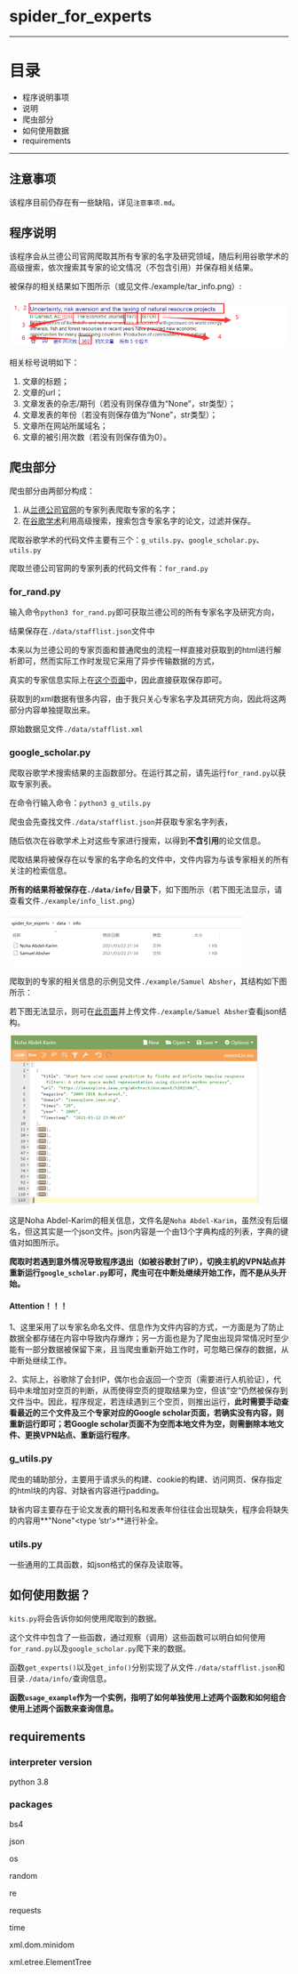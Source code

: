 # spider_for_experts

---
# 目录
* 程序说明事项
* 说明
* 爬虫部分
* 如何使用数据
* requirements
---

##  注意事项

该程序目前仍存在有一些缺陷，详见`注意事项.md`。

##  程序说明

该程序会从兰德公司官网爬取其所有专家的名字及研究领域，随后利用谷歌学术的高级搜索，依次搜索其专家的论文情况（不包含引用）并保存相关结果。

被保存的相关结果如下图所示（或见文件./example/tar_info.png）:

![tar_info](./example/tar_info.png)

相关标号说明如下：

1. 文章的标题；
2. 文章的url；
3. 文章发表的杂志/期刊（若没有则保存值为“None”，str类型）；
4. 文章发表的年份（若没有则保存值为“None”，str类型）；
5. 文章所在网站所属域名；
6. 文章的被引用次数（若没有则保存值为0）。

## 爬虫部分

爬虫部分由两部分构成：

1. 从[兰德公司官网](https://www.rand.org/about/people.html "专家列表界面")的专家列表爬取专家的名字；
2. 在[谷歌学术](https://scholar.google.com/)利用高级搜索，搜索包含专家名字的论文，过滤并保存。

爬取谷歌学术的代码文件主要有三个：`g_utils.py`、`google_scholar.py`、`utils.py`

爬取兰德公司官网的专家列表的代码文件有：`for_rand.py`

###  for_rand.py

输入命令`python3 for_rand.py`即可获取兰德公司的所有专家名字及研究方向，

结果保存在`./data/stafflist.json`文件中

本来以为兰德公司的专家页面和普通爬虫的流程一样直接对获取到的html进行解析即可，然而实际工作时发现它采用了异步传输数据的方式，

真实的专家信息实际上在[这个页面](https://www.rand.org/content/rand/about/people/_jcr_content/par/stafflist.xml)中，因此直接获取保存即可。

获取到的xml数据有很多内容，由于我只关心专家名字及其研究方向，因此将这两部分内容单独提取出来。

原始数据见文件`./data/stafflist.xml`

### google_scholar.py

爬取谷歌学术搜索结果的主函数部分。在运行其之前，请先运行`for_rand.py`以获取专家列表。

在命令行输入命令：`python3 g_utils.py`

爬虫会先查找文件`./data/stafflist.json`并获取专家名字列表，

随后依次在谷歌学术上对这些专家进行搜索，以得到**不含引用**的论文信息。

爬取结果将被保存在以专家的名字命名的文件中，文件内容为与该专家相关的所有关注的检索信息。

**所有的结果将被保存在`./data/info/`目录下**，如下图所示（若下图无法显示，请查看文件`./example/info_list.png`）

<img src="./example/info_list.png" alt="info_list" style="zoom:50%;" />

爬取到的专家的相关信息的示例见文件`./example/Samuel Absher`，其结构如下图所示：

若下图无法显示，则可在[此页面](http://jsoneditoronline.org/index.html)并上传文件`./example/Samuel Absher`查看json结构。

<img src="./example/info_cont.png" alt="info_cont" style="zoom:50%;" />

这是Noha Abdel-Karim的相关信息，文件名是`Noha Abdel-Karim`，虽然没有后缀名，但这其实是一个json文件。json内容是一个由13个字典构成的列表，字典的键值对如图所示。

**爬取时若遇到意外情况导致程序退出（如被谷歌封了IP），切换主机的VPN站点并重新运行`google_scholar.py`即可，爬虫可在中断处继续开始工作，而不是从头开始。**

#### Attention！！！

1、这里采用了以专家名命名文件、信息作为文件内容的方式，一方面是为了防止数据全都存储在内容中导致内存爆炸；另一方面也是为了爬虫出现异常情况时至少能有一部分数据被保留下来，且当爬虫重新开始工作时，可忽略已保存的数据，从中断处继续工作。

2、实际上，谷歌除了会封IP，偶尔也会返回一个空页（需要进行人机验证），代码中未增加对空页的判断，从而使得空页的提取结果为空，但该”空“仍然被保存到文件当中。因此，程序规定，若连续遇到三个空页，则推出运行，**此时需要手动查看最近的三个文件及三个专家对应的Google scholar页面，若确实没有内容，则重新运行即可；若Google scholar页面不为空而本地文件为空，则需删除本地文件、更换VPN站点、重新运行程序**。

### g_utils.py

爬虫的辅助部分，主要用于请求头的构建、cookie的构建、访问网页、保存指定的html块的内容、对缺省内容进行padding。

缺省内容主要存在于论文发表的期刊名和发表年份往往会出现缺失，程序会将缺失的内容用**"None"\<type  ’str‘\>**进行补全。

### utils.py

一些通用的工具函数，如json格式的保存及读取等。

## 如何使用数据？

`kits.py`将会告诉你如何使用爬取到的数据。

这个文件中包含了一些函数，通过观察（调用）这些函数可以明白如何使用`for_rand.py`以及`google_scholar.py`爬下来的数据。

函数`get_experts()`以及`get_info()`分别实现了从文件`./data/stafflist.json`和目录`./data/info/`查询信息。

**函数`usage_example`作为一个实例，指明了如何单独使用上述两个函数和如何组合使用上述两个函数来查询信息。**

## requirements

### interpreter version

python 3.8

### packages

bs4

json

os

random

re

requests

time

xml.dom.minidom

xml.etree.ElementTree

